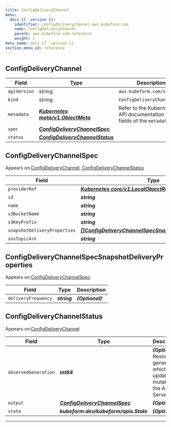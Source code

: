 ```yaml
---
title: ConfigDeliveryChannel
menu:
  docs_{{ .version }}:
    identifier: configdeliverychannel-aws.kubeform.com
    name: ConfigDeliveryChannel
    parent: aws.kubeform.com-reference
    weight: 1
menu_name: docs_{{ .version }}
section_menu_id: reference
---
```


## ConfigDeliveryChannel
| Field | Type | Description |
| ------ | ----- | ----------- |
| `apiVersion` | string | `aws.kubeform.com/v1alpha1` |
|    `kind` | string | `ConfigDeliveryChannel` |
| `metadata` | ***[Kubernetes meta/v1.ObjectMeta](https://kubernetes.io/docs/reference/generated/kubernetes-api/v1.13/#objectmeta-v1-meta)***|Refer to the Kubernetes API documentation for the fields of the `metadata` field.|
| `spec` | ***[ConfigDeliveryChannelSpec](#ConfigDeliveryChannelSpec)***||
| `status` | ***[ConfigDeliveryChannelStatus](#ConfigDeliveryChannelStatus)***||
## ConfigDeliveryChannelSpec

Appears on:[ConfigDeliveryChannel](#ConfigDeliveryChannel), [ConfigDeliveryChannelStatus](#ConfigDeliveryChannelStatus)

| Field | Type | Description |
| ------ | ----- | ----------- |
| `providerRef` | ***[Kubernetes core/v1.LocalObjectReference](https://kubernetes.io/docs/reference/generated/kubernetes-api/v1.13/#localobjectreference-v1-core)***||
| `id` | ***string***||
| `name` | ***string***| ***(Optional)*** |
| `s3BucketName` | ***string***||
| `s3KeyPrefix` | ***string***| ***(Optional)*** |
| `snapshotDeliveryProperties` | ***[[]ConfigDeliveryChannelSpecSnapshotDeliveryProperties](#ConfigDeliveryChannelSpecSnapshotDeliveryProperties)***| ***(Optional)*** |
| `snsTopicArn` | ***string***| ***(Optional)*** |
## ConfigDeliveryChannelSpecSnapshotDeliveryProperties

Appears on:[ConfigDeliveryChannelSpec](#ConfigDeliveryChannelSpec)

| Field | Type | Description |
| ------ | ----- | ----------- |
| `deliveryFrequency` | ***string***| ***(Optional)*** |
## ConfigDeliveryChannelStatus

Appears on:[ConfigDeliveryChannel](#ConfigDeliveryChannel)

| Field | Type | Description |
| ------ | ----- | ----------- |
| `observedGeneration` | ***int64***| ***(Optional)*** Resource generation, which is updated on mutation by the API Server.|
| `output` | ***[ConfigDeliveryChannelSpec](#ConfigDeliveryChannelSpec)***| ***(Optional)*** |
| `state` | ***kubeform.dev/kubeform/apis.State***| ***(Optional)*** |
---
